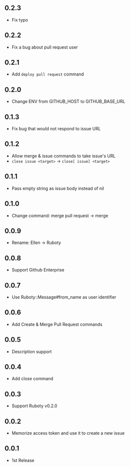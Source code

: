 ## 0.2.3
- Fix typo

## 0.2.2
- Fix a bug about pull request user

## 0.2.1
- Add `deploy pull request` command

## 0.2.0
- Change ENV from GITHUB_HOST to GITHUB_BASE_URL

## 0.1.3
- Fix bug that would not respond to issue URL

## 0.1.2
- Allow merge & issue commands to take issue's URL
- `close issue <target>` -> `close[ issue] <target>`

## 0.1.1
- Pass empty string as issue body instead of nil

## 0.1.0
- Change command: merge pull request -> merge

## 0.0.9
- Rename: Ellen -> Ruboty

## 0.0.8
- Support Github Enterprise

## 0.0.7
- Use Ruboty::Message#from_name as user identifier

## 0.0.6
- Add Create & Merge Pull Request commands

## 0.0.5
- Description support

## 0.0.4
- Add close command

## 0.0.3
- Support Ruboty v0.2.0

## 0.0.2
- Memorize access token and use it to create a new issue

## 0.0.1
- 1st Release
